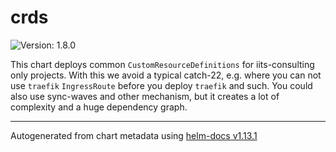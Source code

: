 # crds

![Version: 1.8.0](https://img.shields.io/badge/Version-1.8.0-informational?style=flat-square)

This chart deploys common `CustomResourceDefinitions` for iits-consulting only projects.
With this we avoid a typical catch-22, e.g. where you can not use `traefik`
`IngressRoute` before you deploy `traefik` and such.
You could also use sync-waves and other mechanism, but it creates a lot of complexity
and a huge dependency graph.

----------------------------------------------
Autogenerated from chart metadata using [helm-docs v1.13.1](https://github.com/norwoodj/helm-docs/releases/v1.13.1)

